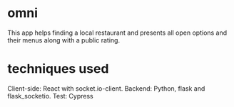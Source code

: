 # omni
This app helps finding a local restaurant and presents all open options and their menus along with a public rating.

# techniques used
Client-side: React with socket.io-client.
Backend: Python, flask and flask_socketio. 
Test: Cypress
